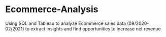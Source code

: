 # Ecommerce-Analysis
Using SQL and Tableau to analyze Ecommerce sales data (09/2020-02/2021) to extract insights and find opportunities to increase net revenue
